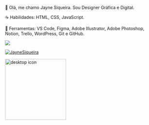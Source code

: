👋 Olá, me chamo Jayne Siqueira. Sou Designer Gráfica e Digital.

☕ Habilidades: HTML, CSS, JavaScript.

💼 Ferramentas: VS Code, Figma, Adobe Illustrator, Adobe Photoshop, Notion, Trello, WordPress, Git e GitHub.

<a href="https://www.linkedin.com/in/jaynesilvasiqueira" target="_blank"><img src="https://img.shields.io/badge/LinkedIn-0077B5?style=for-the-badge&logo=linkedin&logoColor=white" target="_blank"></a> 

[![JayneSiqueira](https://github-readme-stats.vercel.app/api/top-langs/?username=JayneSiqueira&hide=html&layout=compact&theme=dracula)](https://github.com/JayneSiqueira/)


<div>
<img align="left" alt="desktop icon" height="200" src="https://cdn-icons-png.flaticon.com/512/1141/1141903.png?w=826">
</div>
